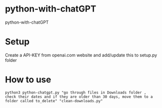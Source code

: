 # python-with-chatGPT
python-with-chatGPT

# Setup
Create a API-KEY from openai.com website and add/update this to setup.py folder

# How to use 
```python3 python-chatgpt.py "go through files in Downloads folder , check their dates and if they are older than 30 days, move them to a folder called to_delete" "clean-downloads.py"```

